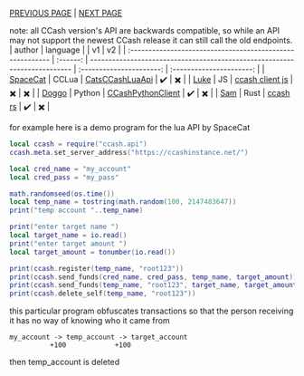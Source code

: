 [PREVIOUS PAGE](explanation.md) | [NEXT PAGE](endpoints.md)

note: all CCash version's API are backwards compatible, so while an API may not support the newest CCash release it can still call the old endpoints.
| author                                                    | language |                                                                           |            v1            |            v2            |
| :-------------------------------------------------------- | :------: | ------------------------------------------------------------------------- | :----------------------: | :----------------------: |
| [SpaceCat](https://github.com/SpaceCat-Chan)              |  CCLua   | [CatsCCashLuaApi](https://github.com/SpaceCat-Chan/CatsCCashLuaApi)       |    :heavy_check_mark:    | :heavy_multiplication_x: |
| [Luke](https://github.com/LukeeeeBennett/ccash-client-js) |    JS    | [ccash client js](https://github.com/LukeeeeBennett/ccash-client-js)      | :heavy_multiplication_x: | :heavy_multiplication_x: |
| [Doggo](https://github.com/FearlessDoggo21)               |  Python  | [CCashPythonClient](https://github.com/FearlessDoggo21/CCashPythonClient) |    :heavy_check_mark:    | :heavy_multiplication_x: |
| [Sam](https://github.com/STBoyden)                        |   Rust   | [ccash rs](https://github.com/STBoyden/ccash-rs)                          |    :heavy_check_mark:    | :heavy_multiplication_x: |

for example here is a demo program for the lua API by SpaceCat

```lua
local ccash = require("ccash.api")
ccash.meta.set_server_address("https://ccashinstance.net/")

local cred_name = "my_account"
local cred_pass = "my_pass"

math.randomseed(os.time())
local temp_name = tostring(math.random(100, 2147483647))
print("temp account "..temp_name)

print("enter target name ")
local target_name = io.read()
print("enter target amount ")  
local target_amount = tonumber(io.read())

print(ccash.register(temp_name, "root123"))
print(ccash.send_funds(cred_name, cred_pass, temp_name, target_amount))
print(ccash.send_funds(temp_name, "root123", target_name, target_amount))
print(ccash.delete_self(temp_name, "root123"))
```

this particular program obfuscates transactions so that the person receiving it has no way of knowing who it came from 

```
my_account -> temp_account -> target_account
          +100            +100
```
then temp_account is deleted
